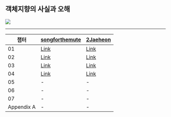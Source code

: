 ## 객체지향의 사실과 오해

<img src="https://shopping-phinf.pstatic.net/main_3248258/32482589668.20230922071342.jpg?type=w300" />

---

| 챕터       | [songforthemute](https://github.com/songforthemute)                                                                                                                               | [2Jaeheon](https://github.com/2Jaeheon)                                                                                                                                     |
| ---------- | --------------------------------------------------------------------------------------------------------------------------------------------------------------------------------- | --------------------------------------------------------------------------------------------------------------------------------------------------------------------------- |
| 01         | [Link](https://github.com/read-with-me/reading-list/blob/master/0_%EA%B0%9D%EC%B2%B4%EC%A7%80%ED%96%A5%EC%9D%98_%EC%82%AC%EC%8B%A4%EA%B3%BC_%EC%98%A4%ED%95%B4/songforthemute/01) | [Link](https://github.com/read-with-me/reading-list/tree/master/0_%EA%B0%9D%EC%B2%B4%EC%A7%80%ED%96%A5%EC%9D%98_%EC%82%AC%EC%8B%A4%EA%B3%BC_%EC%98%A4%ED%95%B4/2Jaeheon/01) |
| 02         | [Link](https://github.com/read-with-me/reading-list/blob/master/0_%EA%B0%9D%EC%B2%B4%EC%A7%80%ED%96%A5%EC%9D%98_%EC%82%AC%EC%8B%A4%EA%B3%BC_%EC%98%A4%ED%95%B4/songforthemute/02) | [Link](https://github.com/read-with-me/reading-list/tree/master/0_%EA%B0%9D%EC%B2%B4%EC%A7%80%ED%96%A5%EC%9D%98_%EC%82%AC%EC%8B%A4%EA%B3%BC_%EC%98%A4%ED%95%B4/2Jaeheon/02) |
| 03         | [Link](https://github.com/read-with-me/reading-list/blob/master/0_%EA%B0%9D%EC%B2%B4%EC%A7%80%ED%96%A5%EC%9D%98_%EC%82%AC%EC%8B%A4%EA%B3%BC_%EC%98%A4%ED%95%B4/songforthemute/03) | [Link](https://github.com/read-with-me/reading-list/tree/master/0_%EA%B0%9D%EC%B2%B4%EC%A7%80%ED%96%A5%EC%9D%98_%EC%82%AC%EC%8B%A4%EA%B3%BC_%EC%98%A4%ED%95%B4/2Jaeheon/03) |
| 04         | [Link](https://github.com/read-with-me/reading-list/blob/master/0_%EA%B0%9D%EC%B2%B4%EC%A7%80%ED%96%A5%EC%9D%98_%EC%82%AC%EC%8B%A4%EA%B3%BC_%EC%98%A4%ED%95%B4/songforthemute/04) | [Link](https://github.com/read-with-me/reading-list/tree/master/0_%EA%B0%9D%EC%B2%B4%EC%A7%80%ED%96%A5%EC%9D%98_%EC%82%AC%EC%8B%A4%EA%B3%BC_%EC%98%A4%ED%95%B4/2Jaeheon/04) |
| 05         | -                                                                                                                                                                                 | -                                                                                                                                                                           |
| 06         | -                                                                                                                                                                                 | -                                                                                                                                                                           |
| 07         | -                                                                                                                                                                                 | -                                                                                                                                                                           |
| Appendix A | -                                                                                                                                                                                 | -                                                                                                                                                                           |
